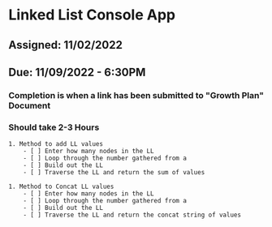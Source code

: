 # Linked List Console App

## Assigned: 11/02/2022

## Due: 11/09/2022 - 6:30PM

### Completion is when a link has been submitted to "Growth Plan" Document

### Should take 2-3 Hours

```
1. Method to add LL values
    - [ ] Enter how many nodes in the LL
    - [ ] Loop through the number gathered from a
    - [ ] Build out the LL
    - [ ] Traverse the LL and return the sum of values

1. Method to Concat LL values
    - [ ] Enter how many nodes in the LL
    - [ ] Loop through the number gathered from a
    - [ ] Build out the LL
    - [ ] Traverse the LL and return the concat string of values
```
